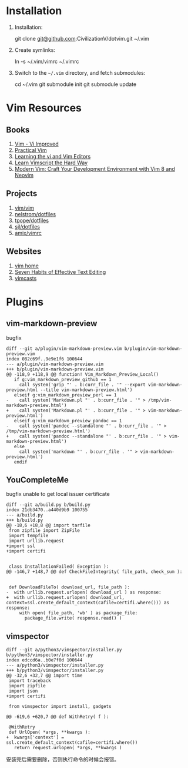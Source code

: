 # Installation
1. Installation:

    git clone git@github.com:CivilizationV/dotvim.git ~/.vim

2. Create symlinks:

    ln -s ~/.vim/vimrc ~/.vimrc

3. Switch to the `~/.vim` directory, and fetch submodules:

    cd ~/.vim
    git submodule init
    git submodule update


# Vim Resources
## Books
1. [Vim - Vi Improved](http://www.truth.sk/vim/vimbook-OPL.pdf)
2. [Practical Vim](https://iccf-holland.org/vim_books.html#practical)
3. [Learning the vi and Vim Editors](https://www.amazon.com/Learning-Vim-Editors-Agility-Editing/dp/1492078808/ref=sr_1_1?keywords=Learning+the+vi+and+Vim+Editors&qid=1655900505&s=books&sr=1-1)
4. [Learn Vimscript the Hard Way](https://learnvimscriptthehardway.stevelosh.com/)
5. [Modern Vim: Craft Your Development Environment with Vim 8 and Neovim](https://www.amazon.com/Modern-Vim-Development-Environment-Neovim/dp/168050262X/ref=sr_1_4?keywords=vim&qid=1652414532&s=books&sr=1-4)

## Projects
1. [vim/vim](https://github.com/vim/vim.git)
2. [nelstrom/dotfiles](https://github.com/nelstrom/dotfiles)
3. [tpope/dotfiles](https://github.com/tpope/dotfiles)
4. [sjl/dotfiles](https://github.com/sjl/dotfiles)
5. [amix/vimrc](https://github.com/amix/vimrc)

## Websites
1. [vim home](https://www.vim.org/)
2. [Seven Habits of Effective Text Editing](http://www.moolenaar.net/habits.html)
3. [vimcasts](http://vimcasts.org/)


# Plugins

## vim-markdown-preview

bugfix
```
diff --git a/plugin/vim-markdown-preview.vim b/plugin/vim-markdown-preview.vim
index 082c69f..9e9e1f6 100644
--- a/plugin/vim-markdown-preview.vim
+++ b/plugin/vim-markdown-preview.vim
@@ -118,9 +118,9 @@ function! Vim_Markdown_Preview_Local()
   if g:vim_markdown_preview_github == 1
     call system('grip "' . b:curr_file . '" --export vim-markdown-preview.html --title vim-markdown-preview.html')
   elseif g:vim_markdown_preview_perl == 1
-    call system('Markdown.pl "' . b:curr_file . '" > /tmp/vim-markdown-preview.html')
+    call system('Markdown.pl "' . b:curr_file . '" > vim-markdown-preview.html')
   elseif g:vim_markdown_preview_pandoc == 1
-    call system('pandoc --standalone "' . b:curr_file . '" > /tmp/vim-markdown-preview.html')
+    call system('pandoc --standalone "' . b:curr_file . '" > vim-markdown-preview.html')
   else
     call system('markdown "' . b:curr_file . '" > vim-markdown-preview.html')
   endif
```

## YouCompleteMe

bugfix
unable to get local issuer certificate
```
diff --git a/build.py b/build.py
index 21db3470..a440d9b9 100755
--- a/build.py
+++ b/build.py
@@ -18,6 +18,8 @@ import tarfile
 from zipfile import ZipFile
 import tempfile
 import urllib.request
+import ssl
+import certifi


 class InstallationFailed( Exception ):
@@ -146,7 +148,7 @@ def CheckFileIntegrity( file_path, check_sum ):


 def DownloadFileTo( download_url, file_path ):
-  with urllib.request.urlopen( download_url ) as response:
+  with urllib.request.urlopen( download_url, context=ssl.create_default_context(cafile=certifi.where())) as response:
     with open( file_path, 'wb' ) as package_file:
       package_file.write( response.read() )
```

## vimspector

```
diff --git a/python3/vimspector/installer.py b/python3/vimspector/installer.py
index edccd6a..b0e7f0d 100644
--- a/python3/vimspector/installer.py
+++ b/python3/vimspector/installer.py
@@ -32,6 +32,7 @@ import time
 import traceback
 import zipfile
 import json
+import certifi

 from vimspector import install, gadgets

@@ -619,6 +620,7 @@ def WithRetry( f ):

 @WithRetry
 def UrlOpen( *args, **kwargs ):
+  kwargs['context'] = ssl.create_default_context(cafile=certifi.where())
   return request.urlopen( *args, **kwargs )
```
安装完后需要删除，否则执行命令的时候会报错。
